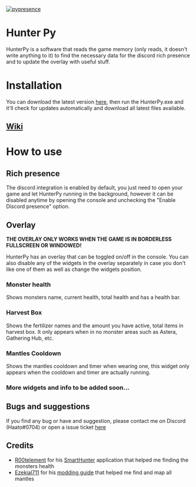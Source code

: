 [![pypresence](https://img.shields.io/badge/using-pypresence-00bb88.svg?style=for-the-badge&logo=discord&logoWidth=20)](https://github.com/qwertyquerty/pypresence)
# Hunter Py
HunterPy is a software that reads the game memory (only reads, it doesn't write anything to it) to find the necessary data for the discord rich presence and to update the overlay with useful stuff.

# Installation
You can download the latest version [here](https://github.com/Haato3o/HunterPy/releases/latest), then run the HunterPy.exe and it'll check for updates automatically and download all latest files available.

## [Wiki](https://github.com/Haato3o/HunterPy/wiki)

# How to use
## Rich presence
The discord integration is enabled by default, you just need to open your game and let HunterPy running in the background, however it can be disabled anytime by opening the console and unchecking the "Enable Discord presence" option.

## Overlay
**THE OVERLAY ONLY WORKS WHEN THE GAME IS IN BORDERLESS FULLSCREEN OR WINDOWED!**

HunterPy has an overlay that can be toggled on/off in the console. You can also disable any of the widgets in the overlay separately in case you don't like one of them as well as change the widgets position.
### Monster health
Shows monsters name, current health, total health and has a health bar.

### Harvest Box
Shows the fertilizer names and the amount you have active, total items in harvest box. It only appears when in no monster areas such as Astera, Gathering Hub, etc.

### Mantles Cooldown
Shows the mantles cooldown and timer when wearing one, this widget only appears when the cooldown and timer are actually running.

### More widgets and info to be added soon...

## Bugs and suggestions
If you find any bug or have and suggestion, please contact me on Discord (Haato#0704) or open a issue ticket [here](https://github.com/Haato3o/HunterPy/issues)

## Credits
+ [R00telement](https://github.com/r00telement) for his [SmartHunter](https://github.com/r00telement/SmartHunter) application that helped me finding the monsters health
+ [Ezekial711](https://github.com/Ezekial711) for his [modding guide](https://github.com/Ezekial711/MonsterHunterWorldModding) that helped me find and map all mantles